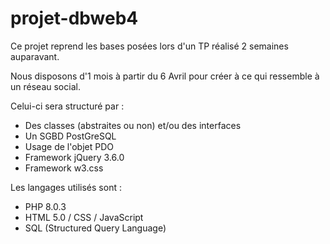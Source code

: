 # projet-dbweb4
Ce projet reprend les bases posées lors d'un TP réalisé 2 semaines auparavant.

Nous disposons d'1 mois à partir du 6 Avril pour créer à ce qui ressemble à un réseau social.

Celui-ci sera structuré par :
- Des classes (abstraites ou non) et/ou des interfaces
- Un SGBD PostGreSQL
- Usage de l'objet PDO
- Framework jQuery 3.6.0
- Framework w3.css

Les langages utilisés sont :
- PHP 8.0.3 
- HTML 5.0 / CSS / JavaScript
- SQL (Structured Query Language)
